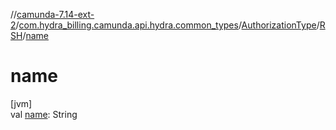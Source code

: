 //[camunda-7.14-ext-2](../../../../index.md)/[com.hydra_billing.camunda.api.hydra.common_types](../../index.md)/[AuthorizationType](../index.md)/[RSH](index.md)/[name](name.md)

# name

[jvm]\
val [name](name.md): String
